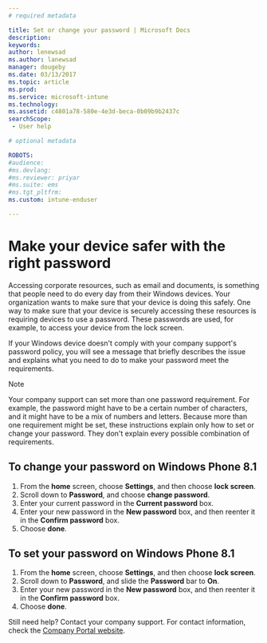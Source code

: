 ```yaml
---
# required metadata

title: Set or change your password | Microsoft Docs
description:
keywords:
author: lenewsad
ms.author: lanewsad
manager: dougeby
ms.date: 03/13/2017
ms.topic: article
ms.prod:
ms.service: microsoft-intune
ms.technology:
ms.assetid: c4801a78-580e-4e3d-beca-0b09b9b2437c
searchScope:
 - User help

# optional metadata

ROBOTS:  
#audience:
#ms.devlang:
#ms.reviewer: priyar
#ms.suite: ems
#ms.tgt_pltfrm:
ms.custom: intune-enduser

---
```


# Make your device safer with the right password

Accessing corporate resources, such as email and documents, is something that people need to do every day from their Windows devices. Your organization wants to make sure that your device is doing this safely. One way to make sure that your device is securely accessing these resources is requiring devices to use a password. These passwords are used, for example, to access your device from the lock screen.

If your Windows device doesn't comply with your company support's password policy, you will see a message that briefly describes the issue and explains what you need to do to make your password meet the requirements.

> [!Note]
> Your company support can set more than one password requirement. For example, the password might have to be a certain number of characters, and it might have to be a mix of numbers and letters. Because more than one requirement might be set, these instructions explain only how to set or change your password. They don't explain every possible combination of requirements.

## To change your password on Windows Phone 8.1

1. From the **home** screen, choose **Settings**, and then choose **lock screen**.
2. Scroll down to **Password**, and choose **change password**.
3. Enter your current password in the **Current password** box.
4. Enter your new password in the **New password** box, and then reenter it in the **Confirm password** box.
4. Choose **done**.

## To set your password on Windows Phone 8.1

1. From the **home** screen, choose **Settings**, and then choose **lock screen**.
2. Scroll down to **Password**, and slide the **Password** bar to **On**.
3. Enter your new password in the **New password** box, and then reenter it in the **Confirm password** box.
4. Choose **done**.

Still need help? Contact your company support. For contact information, check the [Company Portal website](https://go.microsoft.com/fwlink/?linkid=2010980).
